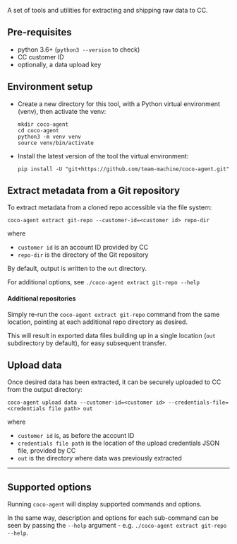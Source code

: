 A set of tools and utilities for extracting and shipping raw data to CC.

## Pre-requisites

- python 3.6+ (`python3 --version` to check)
- CC customer ID
- optionally, a data upload key

## Environment setup

- Create a new directory for this tool, with a Python virtual environment (venv), then activate the venv:

  ```
  mkdir coco-agent
  cd coco-agent
  python3 -m venv venv
  source venv/bin/activate
  ```

- Install the latest version of the tool the virtual environment:

  ```
  pip install -U "git+https://github.com/team-machine/coco-agent.git"
  ```

## Extract metadata from a Git repository

To extract metadata from a cloned repo accessible via the file system:

```
coco-agent extract git-repo --customer-id=<customer id> repo-dir
```

where

- `customer id` is an account ID provided by CC
- `repo-dir` is the directory of the Git repository

By default, output is written to the `out` directory.

For additional options, see `./coco-agent extract git-repo --help`

#### Additional repositories

Simply re-run the `coco-agent extract git-repo` command from the same location, pointing at each additional repo directory as desired.

This will result in exported data files building up in a single location (`out` subdirectory by default), for easy subsequent transfer.

## Upload data

Once desired data has been extracted, it can be securely uploaded to CC from the output directory:

```
coco-agent upload data --customer-id=<customer id> --credentials-file=<credentials file path> out
```

where

- `customer id` is, as before the account ID
- `credentials file path` is the location of the upload credentials JSON file, provided by CC
- `out` is the directory where data was previously extracted

---

## Supported options

Running `coco-agent` will display supported commands and options.

In the same way, description and options for each sub-command can be seen by passing the `--help` argument - e.g. `./coco-agent extract git-repo --help`.
